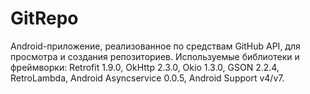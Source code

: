 # GitRepo
Android-приложение, реализованное по средствам GitHub API, для просмотра и создания репозиториев. Используемые библиотеки и фреймворки: Retrofit 1.9.0, OkHttp 2.3.0, Okio 1.3.0, GSON 2.2.4, RetroLambda, Android Asyncservice 0.0.5, Android Support v4/v7.
